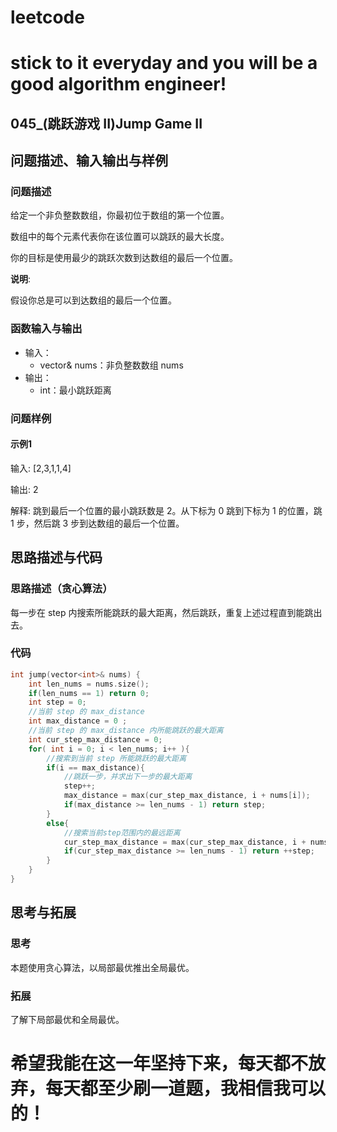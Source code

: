# leetcode
# stick to it everyday and you will be a good algorithm engineer!
## 045_(跳跃游戏 II)Jump Game II
## 问题描述、输入输出与样例

### 问题描述

给定一个非负整数数组，你最初位于数组的第一个位置。

数组中的每个元素代表你在该位置可以跳跃的最大长度。

你的目标是使用最少的跳跃次数到达数组的最后一个位置。

__说明__:

假设你总是可以到达数组的最后一个位置。

### 函数输入与输出

* 输入：
	* vector<int>& nums：非负整数数组 nums
* 输出：
	* int：最小跳跃距离
	
### 问题样例

#### 示例1

输入: [2,3,1,1,4]

输出: 2

解释: 跳到最后一个位置的最小跳跃数是 2。从下标为 0 跳到下标为 1 的位置，跳 1 步，然后跳 3 步到达数组的最后一个位置。
	
## 思路描述与代码	
### 思路描述（贪心算法）
每一步在 step 内搜索所能跳跃的最大距离，然后跳跃，重复上述过程直到能跳出去。

### 代码
```cpp
int jump(vector<int>& nums) {
	int len_nums = nums.size();
	if(len_nums == 1) return 0;
	int step = 0;
	//当前 step 的 max_distance
	int max_distance = 0 ;
	//当前 step 的 max_distance 内所能跳跃的最大距离
	int cur_step_max_distance = 0;
	for( int i = 0; i < len_nums; i++ ){
		//搜索到当前 step 所能跳跃的最大距离
		if(i == max_distance){
			//跳跃一步，并求出下一步的最大距离
			step++;
			max_distance = max(cur_step_max_distance, i + nums[i]);
			if(max_distance >= len_nums - 1) return step;
		}
		else{
			//搜索当前step范围内的最远距离
			cur_step_max_distance = max(cur_step_max_distance, i + nums[i]);
			if(cur_step_max_distance >= len_nums - 1) return ++step;
		}
	}
}
```
## 思考与拓展
### 思考
本题使用贪心算法，以局部最优推出全局最优。
### 拓展
了解下局部最优和全局最优。

# 希望我能在这一年坚持下来，每天都不放弃，每天都至少刷一道题，我相信我可以的！
